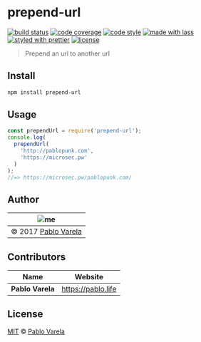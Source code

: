 # prepend-url

[![build status](https://img.shields.io/travis/pablopunk/prepend-url.svg)](https://travis-ci.org/pablopunk/prepend-url)
[![code coverage](https://img.shields.io/codecov/c/github/pablopunk/prepend-url.svg)](https://codecov.io/gh/pablopunk/prepend-url)
[![code style](https://img.shields.io/badge/code_style-XO-5ed9c7.svg)](https://github.com/sindresorhus/xo)
[![made with lass](https://img.shields.io/badge/made_with-lass-95CC28.svg)](https://lass.js.org)
[![styled with prettier](https://img.shields.io/badge/styled_with-prettier-ff69b4.svg)](https://github.com/prettier/prettier)
[![license](https://img.shields.io/github/license/pablopunk/prepend-url.svg)](<>)

> Prepend an url to another url


## Install

```sh
npm install prepend-url
```


## Usage

```js
const prependUrl = require('prepend-url');
console.log(
  prependUrl(
    'http://pablopunk.com',
    'https://microsec.pw'
  )
);
//=> https://microsec.pw/pablopunk.com/
```


## Author

| ![me](https://www.gravatar.com/avatar/fa50aeff0ddd6e63273a068b04353d9d?s=100) |
| ----------------------------------------------------------------------------- |
| © 2017 [Pablo Varela](http://pablo.life)                                      |


## Contributors

| Name             | Website              |
| ---------------- | -------------------- |
| **Pablo Varela** | <https://pablo.life> |


## License

[MIT](LICENSE) © [Pablo Varela](https://pablo.life)
